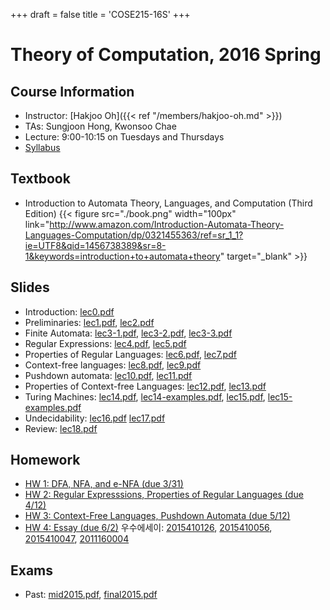 +++
draft = false
title = 'COSE215-16S'
+++

# Theory of Computation, 2016 Spring

## Course Information

- Instructor: [Hakjoo Oh]({{< ref "/members/hakjoo-oh.md" >}})
- TAs: Sungjoon Hong, Kwonsoo Chae
- Lecture: 9:00-10:15 on Tuesdays and Thursdays
- [Syllabus](./syllabus.pdf)

## Textbook

- Introduction to Automata Theory, Languages, and Computation (Third Edition)
    {{< figure src="./book.png" width="100px" link="http://www.amazon.com/Introduction-Automata-Theory-Languages-Computation/dp/0321455363/ref=sr_1_1?ie=UTF8&qid=1456738389&sr=8-1&keywords=introduction+to+automata+theory" target="_blank" >}}

## Slides

- Introduction: [lec0.pdf](./slides/lec0.pdf)
- Preliminaries: [lec1.pdf](./slides/lec1.pdf), [lec2.pdf](./slides/lec2.pdf)
- Finite Automata: [lec3-1.pdf](./slides/lec3-1.pdf), [lec3-2.pdf](./slides/lec3-2.pdf), [lec3-3.pdf](./slides/lec3-3.pdf)
- Regular Expressions: [lec4.pdf](./slides/lec4.pdf), [lec5.pdf](./slides/lec5.pdf)
- Properties of Regular Languages: [lec6.pdf](./slides/lec6.pdf), [lec7.pdf](./slides/lec7.pdf)
- Context-free languages: [lec8.pdf](./slides/lec8.pdf), [lec9.pdf](./slides/lec9.pdf)
- Pushdown automata: [lec10.pdf](./slides/lec10.pdf), [lec11.pdf](./slides/lec11.pdf)
- Properties of Context-free Languages: [lec12.pdf](./slides/lec12.pdf), [lec13.pdf](./slides/lec13.pdf)
- Turing Machines: [lec14.pdf](./slides/lec14.pdf), [lec14-examples.pdf](./slides/lec14-examples.pdf), [lec15.pdf](./slides/lec15.pdf), [lec15-examples.pdf](./slides/lec15-examples.pdf)
- Undecidability: [lec16.pdf](./slides/lec16.pdf) [lec17.pdf](./slides/lec17.pdf)
- Review: [lec18.pdf](./slides/lec18.pdf)

## Homework

- [HW 1: DFA, NFA, and e-NFA (due 3/31)](./hw/hw1.pdf)
- [HW 2: Regular Expresssions, Properties of Regular Languages (due 4/12)](./hw/hw2.pdf)
- [HW 3: Context-Free Languages, Pushdown Automata (due 5/12)](./hw/hw3.pdf)
- [HW 4: Essay (due 6/2)](./hw/hw4.pdf)
    우수에세이: [2015410126](./essay/2015410126.pdf), [2015410056](./essay/2015410056.pdf), [2015410047](./essay/2015410047.pdf), [2011160004](./essay/2011160004.pdf)

## Exams

- Past: [mid2015.pdf](./mid2015.pdf), [final2015.pdf](./final2015.pdf)